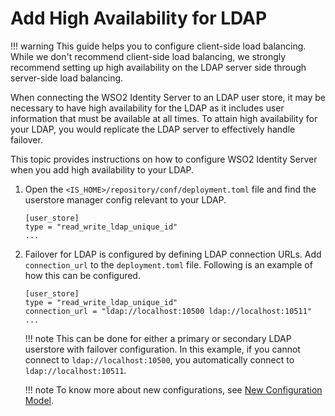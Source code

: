 # Add High Availability for LDAP

!!! warning
    This guide helps you to configure client-side load balancing. While we don't recommend client-side load balancing, we strongly recommend setting up high availability on the LDAP server side through server-side load balancing.

When connecting the WSO2 Identity Server to an LDAP user store,
it may be necessary to have high availability for the LDAP as it
includes user information that must be available at all times. To attain
high availability for your LDAP, you would replicate the LDAP server to
effectively handle failover.

This topic provides instructions on how to configure WSO2 Identity Server when you add high availability to your LDAP.

1.  Open the `<IS_HOME>/repository/conf/deployment.toml`
    file and find the userstore manager config relevant to your LDAP.  
    
    ```
    [user_store]
    type = "read_write_ldap_unique_id"
    ...
    ```
    
2.  Failover for LDAP is configured by defining LDAP connection URLs.
    Add `connection_url` to the `deployment.toml` file. Following is an example of how this can be configured.
    
    ```
    [user_store]
    type = "read_write_ldap_unique_id"
    connection_url = "ldap://localhost:10500 ldap://localhost:10511"
    ...
    ```
    
    !!! note
        This can be done for either a primary or secondary LDAP userstore
        with failover configuration. In this example, if you cannot connect
        to `ldap://localhost:10500`, you automatically connect to
        `ldap://localhost:10511`.
    
    !!! note
            To know more about new configurations, see [New Configuration Model]({{base_path}}/references/new-configuration-model).
   
    

